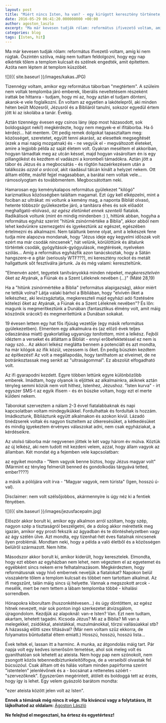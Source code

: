 ```yaml
---
layout: post
title: "Miért nincs Isten, ha van? - egy kirúgott keresztény története, I. rész"
date: 2016-05-29 06:41:20.000000000 +00:00
author: agoston_laszlo
excerpt: "Ma már kevesen tudják rólam: református ifivezető voltam, amíg ki nem rúgtak. Őszintén szólva, máig nem tudtam feldolgozni, hogy egy nap elkérték tőlem a templom kulcsait és szélnek engedték, amit építettem. Azóta nem léptem át templom küszöbét."
categories: blog
tags: [Isten, hit]
---
```

Ma már kevesen tudják rólam: református ifivezető voltam, amíg ki nem rúgtak. Őszintén szólva, máig nem tudtam feldolgozni, hogy egy nap elkérték tőlem a templom kulcsait és szélnek engedték, amit építettem. Azóta nem léptem át templom küszöbét.

![]({{ site.baseurl }}/images/kakas.JPG)

Tizennégy voltam, amikor egy református táborban "megtértem". A szüleim nem voltak templomba járó emberek, liberális neveltetésem részeként irattak be hittanra - tudjam, hogy mi az, hogy aztán el tudjam dönteni, akarok-e vele foglalkozni. Én voltam az egyetlen a lakótelepről, aki minden héten beült Mózesről, Jézusról és a Bibliáról tanulni, sokszor egyedül értem jött ki az iskolába a tanár. Évekig.

Aztán tizennégy évesen egy csinos lány (épp most házasodott, sok boldogságot neki!) megkérdezte, hogy nem megyek-e el ifitáborba. Ha ő kérdezi... hát mentem. Ott pedig remek dolgokat tapasztaltam meg: közösséget, szeretetet, együtt tenni akarást, az elesettek megsegítését (ezek a mai napig mozgatnak) és - ne vegyük el - megváltozott életeket, amire a legjobb példa az saját életem volt. Gyakran meséltem el akkoriban, hogyan támadtak meg az utcán késsel, majd hogyan vásároltam én is egy pillangókést és kezdtem el vadászni a korombeli támadókra. Aztán jött a tábor és Jézus és a megbocsátás - és rögtön hazaérkezésem után a találkozás <em>azzal a sráccal</em>, akit ráadásul tálcán kínált a helyzet nekem. Ott álltam előtte, másfél fejjel magasabban, a barátai nem voltak vele... rámosolyogtam és továbbmentem. Megbocsátottam neki.

Hamarosan egy keménykalapos református gyülekezet "kilógó" karizmatikus közösségben találtam magamat. Ezt úgy kell elképzelni, mint a fociban az ultrákat: mi voltunk a kemény mag, a naponta Bibliát olvasó, hetente többször gyülekezetbe járó, a tanításra éhes és sok előadót meghallgató-elolvasó, <em>az egész életünket ennek szentelő</em> fiatalok. Radikálisok voltunk (mint én mindig mindenben :) ), hittünk abban, hogyha a református egyház szerint "hitünk zsinórmértéke a Biblia", akkor abból nem lehet kedvünkre szemezgetni és igyekeztünk az egészet, egészében értelmezni és alkalmazni. Nem találtunk benne olyat, amit a lelkészek fene tudja mire alapozva mondanak, hogy "Jézus ideje egy kegyelmi időszak volt ezért ma már csodák nincsenek", hát velünk, körülöttünk és általunk történtek csodák, gyógyítások-gyógyulások, megtérések, nyelveken szólás... Amíg a református egyházfik azon tanácskoztak, hogy a Sátán hangszere-e a gitár (seriously WTF???), mi keresztény rockot és metált hallgattunk sőt fesztiválra jártunk. Ja és még valami: kereszteltünk.

"Elmenvén azért, tegyetek tanítványokká minden népeket, <em><span>megkeresztelvén</span></em> õket az Atyának, a Fiúnak és a Szent Léleknek nevében (...)" (Máté 28,19)

Ha a "hitünk zsinórmértéke a Biblia" (református alapigazság), akkor miért ne tettük volna? Látja valaki bárhol a Bibliában, hogy "elvívén őket a lelkészhez, aki levizsgáztatja, megkereszteli majd egyházi adó fizetésére kötelezi őket az Atyának, a Fiúnak és a Szent Léleknek nevében"? És lőn: magunk is megmerítkeztünk a Dunában (fantasztikus élmény volt, amit máig köszönök srácok!) és megmerítettünk a Dunában sokakat.

19 évesen lettem egy hat fős ifjúság vezetője (egy másik református gyülekezetben). Elmentem egy alkalmukra és (az előző évek teljes odaszánása miatt) gyakorlatilag ugyanúgy<em> tanítottam</em>, mint a lelkész. Fejből idéztem a verseket és átláttam a Bibliát - ennyi erőbefektetéssel ez nem is nagy szó... Az akkori lelkész meglátta bennem a potenciált és azt mondta, ha már kilógok az ifik közül, vezessem is őket. Én pedig büszkén kezdtem az építkezést! Az volt a megállapodás, hogy taníthatom az elveimet, de ne botránkoztassak meg senkit az "ultraságommal". Ez abszolút elfogadható volt.

Az ifi gyarapodni kezdett. Egyre többen lettünk egyre különbözőbb emberek. Imádtam, hogy olyanok is eljöttek az alkalmainkra, akiknek aztán tényleg semmi közük nem volt hithez, Istenhez, Jézushoz. "Isten kurva" - írt egyszer SMS-t az egyik ifisem - és én büszke voltam, hogy ezt el merte küldeni nekem.

Táborokat szerveztem a nálam 2-3 évvel fiatalabbaknak és napi kapcsolatban voltam mindegyikükkel. Fordulhattak és fordultak is hozzám. Imádkoztunk, Bibliáztunk együtt alkalmakon és azokon kívül. Lázadó tinédzserek voltak és nagyon tiszteltem az útkeresésüket, a kétkedésüket és mindig igyekeztem érvényes válaszokat adni, nem csak egyháziakat, a kérdéseikre.

Az utolsó táborba már negyvenen jöttek le két vagy három év múlva. Köztük az új lelkész, aki nem tudott mit kezdeni velem, azzal, hogy állam vagyok az államban. Két mondat ég a fejemben vele kapcsolatban:

az egyiket mondta - "Nem vagyok benne biztos, hogy Jézus magyar volt" (Mármint ez tényleg felmerült benned és gondolkodás tárgyává tetted, ember????)

a másik a pólójára volt írva - "Magyar vagyok, nem túrista" (Igen, hosszú ú-val).

Disclaimer: nem volt szélsőjobbos, akármennyire is úgy néz ki a fentiek fényében.

![]({{ site.baseurl }}/images/jezusfacepalm.jpg)

Először akkor borult ki, amikor egy alkalmon arról szóltam, hogy szép, nagyon szép a tisztaságról beszélgetni, de a dolog akkor mérettetik meg igazán, amikor egy prosti fekszik az ágyadban és te döntéshelyzetben vagy az ágy szélén ülve. Azt mondta, egy tizenhat-hét éves fiatalnak nincsenek ilyen problémái. Mondtam neki, hogy a példa a való életből és a közösségen belülről származott. Nem hitte.

Másodszor akkor borult ki, amikor kiderült, hogy keresztelek. Elmondta, hogy ezt ebben az egyházban nem lehet, nem végeztem el az egyetemet és egyébként sincs nekem erre felhatalmazásom. Megkérdeztem, hogy reformátusnak vagy hívő embernek neveljük a fiatalokat? Napokon belül visszakérte tőlem a templom kulcsait és többet nem tartottam alkalmat. Az ifi megszűnt, talán máig sincs új helyette. Vannak a megszokott arcok - mesélik, mert be nem tettem a lábam templomba többé - kihalási sorrendben.

Hónapokra kiborultam (huszonkétévesen...) és úgy döntöttem, az egész hitnek nevezett, már sok ponton ingó szerkezetet átvizsgálom, újragondolom. Kezdjük az alapoknál: van-e Isten? Van. Ezt nem tudtam, akartam, lehetett tagadni. Kicsoda Jézus? Mi az a Biblia? Mi van a melegekkel, zsidókkal, ateistákkal, muzulmánokkal, törzsi vallásúakkal stb? A házasság előtti szex tiltásával? (Már nem voltam szűz ekkorra, de folyamatos bűntudattal éltem emiatt.) Hosszú, hosszú, hosszú lista...

Évek teltek el, lassan itt a harminc. A munka, az átgondolás máig tart. Pár napja volt egy kedves ismerősöm temetése, ahol sok meleg volt és gyaníthatóan sok lehetett az ateista. Nem hogy pap nem szónokolt, nem zsongott közös tebennedbíztunkeleitőlfogva, de a verseiből olvastak fel búcsúzóul. Csak álltam ott és hálás voltam minden papírforma szerint "istentelen" jelenlévőnek és a - bocsánat a rettenetes szóért - "szervezőknek". Egyszerűen megérintett, átölelt és boldoggá tett az érzés, hogy így is lehet. Egy velem gyászoló barátom mondta:

"ezer ateista között jelen volt az Isten".

**Ennek a témának még nincs it vége. Ha kíváncsi vagy a folytatásra, itt lájkolhatod az oldalam:**
[Ágoston László](https://www.facebook.com/agostonlaszloartist) 

**Ne felejtsd el megosztani, ha értesz és egyetértesz!**
